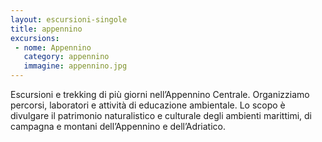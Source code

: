 ```yaml
---
layout: escursioni-singole
title: appennino
excursions:
 - nome: Appennino
   category: appennino
   immagine: appennino.jpg
---
```


Escursioni e trekking di più giorni nell’Appennino Centrale. Organizziamo percorsi, laboratori e attività di educazione ambientale. Lo scopo è divulgare il patrimonio naturalistico e culturale degli ambienti marittimi, di campagna e montani dell’Appennino e dell’Adriatico.